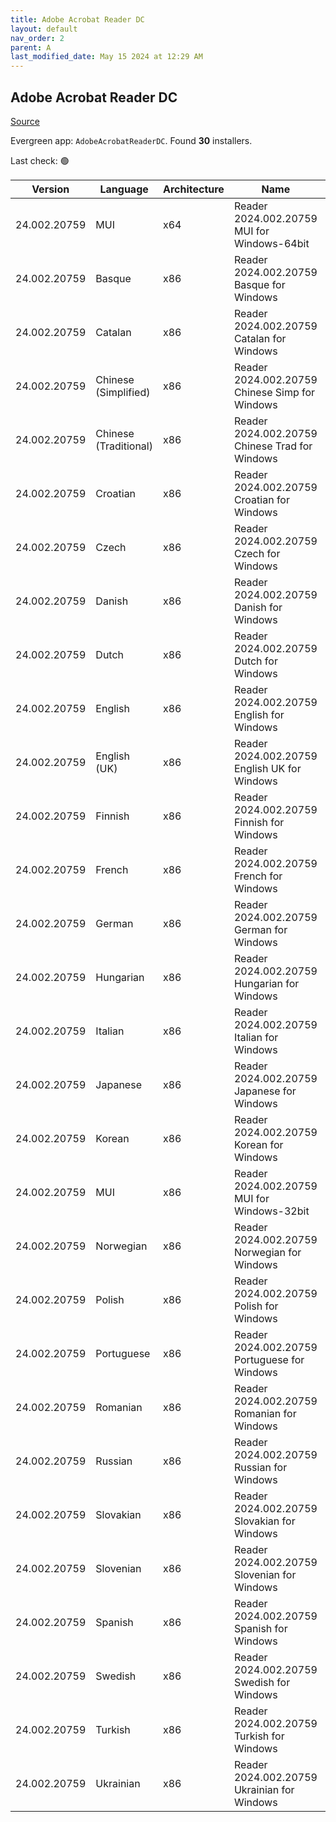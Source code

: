 ```yaml
---
title: Adobe Acrobat Reader DC
layout: default
nav_order: 2
parent: A
last_modified_date: May 15 2024 at 12:29 AM
---
```


## Adobe Acrobat Reader DC

[Source](https://acrobat.adobe.com/us/en/acrobat/pdf-reader.html)

Evergreen app: `AdobeAcrobatReaderDC`. Found **30** installers.

Last check: 🟢

| Version      | Language              | Architecture | Name                                            | URI                                                                                                                                                                                                                |
| ------------ | --------------------- | ------------ | ----------------------------------------------- | ------------------------------------------------------------------------------------------------------------------------------------------------------------------------------------------------------------------ |
| 24.002.20759 | MUI                   | x64          | Reader 2024.002.20759 MUI for Windows-64bit     | [https://ardownload2.adobe.com/pub/adobe/acrobat/win/AcrobatDC/2400220759/AcroRdrDCx642400220759_MUI.exe](https://ardownload2.adobe.com/pub/adobe/acrobat/win/AcrobatDC/2400220759/AcroRdrDCx642400220759_MUI.exe) |
| 24.002.20759 | Basque                | x86          | Reader 2024.002.20759 Basque for Windows        | [https://ardownload2.adobe.com/pub/adobe/reader/win/AcrobatDC/2400220759/AcroRdrDC2400220759_eu_ES.exe](https://ardownload2.adobe.com/pub/adobe/reader/win/AcrobatDC/2400220759/AcroRdrDC2400220759_eu_ES.exe)     |
| 24.002.20759 | Catalan               | x86          | Reader 2024.002.20759 Catalan for Windows       | [https://ardownload2.adobe.com/pub/adobe/reader/win/AcrobatDC/2400220759/AcroRdrDC2400220759_ca_ES.exe](https://ardownload2.adobe.com/pub/adobe/reader/win/AcrobatDC/2400220759/AcroRdrDC2400220759_ca_ES.exe)     |
| 24.002.20759 | Chinese (Simplified)  | x86          | Reader 2024.002.20759 Chinese Simp for  Windows | [https://ardownload2.adobe.com/pub/adobe/reader/win/AcrobatDC/2400220759/AcroRdrDC2400220759_zh_CN.exe](https://ardownload2.adobe.com/pub/adobe/reader/win/AcrobatDC/2400220759/AcroRdrDC2400220759_zh_CN.exe)     |
| 24.002.20759 | Chinese (Traditional) | x86          | Reader 2024.002.20759 Chinese Trad for Windows  | [https://ardownload2.adobe.com/pub/adobe/reader/win/AcrobatDC/2400220759/AcroRdrDC2400220759_zh_TW.exe](https://ardownload2.adobe.com/pub/adobe/reader/win/AcrobatDC/2400220759/AcroRdrDC2400220759_zh_TW.exe)     |
| 24.002.20759 | Croatian              | x86          | Reader 2024.002.20759 Croatian for Windows      | [https://ardownload2.adobe.com/pub/adobe/reader/win/AcrobatDC/2400220759/AcroRdrDC2400220759_hr_HR.exe](https://ardownload2.adobe.com/pub/adobe/reader/win/AcrobatDC/2400220759/AcroRdrDC2400220759_hr_HR.exe)     |
| 24.002.20759 | Czech                 | x86          | Reader 2024.002.20759 Czech for Windows         | [https://ardownload2.adobe.com/pub/adobe/reader/win/AcrobatDC/2400220759/AcroRdrDC2400220759_cs_CZ.exe](https://ardownload2.adobe.com/pub/adobe/reader/win/AcrobatDC/2400220759/AcroRdrDC2400220759_cs_CZ.exe)     |
| 24.002.20759 | Danish                | x86          | Reader 2024.002.20759 Danish for Windows        | [https://ardownload2.adobe.com/pub/adobe/reader/win/AcrobatDC/2400220759/AcroRdrDC2400220759_da_DK.exe](https://ardownload2.adobe.com/pub/adobe/reader/win/AcrobatDC/2400220759/AcroRdrDC2400220759_da_DK.exe)     |
| 24.002.20759 | Dutch                 | x86          | Reader 2024.002.20759 Dutch for Windows         | [https://ardownload2.adobe.com/pub/adobe/reader/win/AcrobatDC/2400220759/AcroRdrDC2400220759_nl_NL.exe](https://ardownload2.adobe.com/pub/adobe/reader/win/AcrobatDC/2400220759/AcroRdrDC2400220759_nl_NL.exe)     |
| 24.002.20759 | English               | x86          | Reader 2024.002.20759 English for Windows       | [https://ardownload2.adobe.com/pub/adobe/reader/win/AcrobatDC/2400220759/AcroRdrDC2400220759_en_US.exe](https://ardownload2.adobe.com/pub/adobe/reader/win/AcrobatDC/2400220759/AcroRdrDC2400220759_en_US.exe)     |
| 24.002.20759 | English (UK)          | x86          | Reader 2024.002.20759 English UK for Windows    | [https://ardownload2.adobe.com/pub/adobe/reader/win/AcrobatDC/2400220759/AcroRdrDC2400220759_en_US.exe](https://ardownload2.adobe.com/pub/adobe/reader/win/AcrobatDC/2400220759/AcroRdrDC2400220759_en_US.exe)     |
| 24.002.20759 | Finnish               | x86          | Reader 2024.002.20759 Finnish for Windows       | [https://ardownload2.adobe.com/pub/adobe/reader/win/AcrobatDC/2400220759/AcroRdrDC2400220759_fi_FI.exe](https://ardownload2.adobe.com/pub/adobe/reader/win/AcrobatDC/2400220759/AcroRdrDC2400220759_fi_FI.exe)     |
| 24.002.20759 | French                | x86          | Reader 2024.002.20759 French for Windows        | [https://ardownload2.adobe.com/pub/adobe/reader/win/AcrobatDC/2400220759/AcroRdrDC2400220759_fr_FR.exe](https://ardownload2.adobe.com/pub/adobe/reader/win/AcrobatDC/2400220759/AcroRdrDC2400220759_fr_FR.exe)     |
| 24.002.20759 | German                | x86          | Reader 2024.002.20759 German for Windows        | [https://ardownload2.adobe.com/pub/adobe/reader/win/AcrobatDC/2400220759/AcroRdrDC2400220759_de_DE.exe](https://ardownload2.adobe.com/pub/adobe/reader/win/AcrobatDC/2400220759/AcroRdrDC2400220759_de_DE.exe)     |
| 24.002.20759 | Hungarian             | x86          | Reader 2024.002.20759 Hungarian for Windows     | [https://ardownload2.adobe.com/pub/adobe/reader/win/AcrobatDC/2400220759/AcroRdrDC2400220759_hu_HU.exe](https://ardownload2.adobe.com/pub/adobe/reader/win/AcrobatDC/2400220759/AcroRdrDC2400220759_hu_HU.exe)     |
| 24.002.20759 | Italian               | x86          | Reader 2024.002.20759 Italian for Windows       | [https://ardownload2.adobe.com/pub/adobe/reader/win/AcrobatDC/2400220759/AcroRdrDC2400220759_it_IT.exe](https://ardownload2.adobe.com/pub/adobe/reader/win/AcrobatDC/2400220759/AcroRdrDC2400220759_it_IT.exe)     |
| 24.002.20759 | Japanese              | x86          | Reader 2024.002.20759 Japanese for Windows      | [https://ardownload2.adobe.com/pub/adobe/reader/win/AcrobatDC/2400220759/AcroRdrDC2400220759_ja_JP.exe](https://ardownload2.adobe.com/pub/adobe/reader/win/AcrobatDC/2400220759/AcroRdrDC2400220759_ja_JP.exe)     |
| 24.002.20759 | Korean                | x86          | Reader 2024.002.20759 Korean for Windows        | [https://ardownload2.adobe.com/pub/adobe/reader/win/AcrobatDC/2400220759/AcroRdrDC2400220759_ko_KR.exe](https://ardownload2.adobe.com/pub/adobe/reader/win/AcrobatDC/2400220759/AcroRdrDC2400220759_ko_KR.exe)     |
| 24.002.20759 | MUI                   | x86          | Reader 2024.002.20759 MUI for Windows-32bit     | [https://ardownload2.adobe.com/pub/adobe/reader/win/AcrobatDC/2400220759/AcroRdrDC2400220759_MUI.exe](https://ardownload2.adobe.com/pub/adobe/reader/win/AcrobatDC/2400220759/AcroRdrDC2400220759_MUI.exe)         |
| 24.002.20759 | Norwegian             | x86          | Reader 2024.002.20759 Norwegian for Windows     | [https://ardownload2.adobe.com/pub/adobe/reader/win/AcrobatDC/2400220759/AcroRdrDC2400220759_nb_NO.exe](https://ardownload2.adobe.com/pub/adobe/reader/win/AcrobatDC/2400220759/AcroRdrDC2400220759_nb_NO.exe)     |
| 24.002.20759 | Polish                | x86          | Reader 2024.002.20759 Polish for Windows        | [https://ardownload2.adobe.com/pub/adobe/reader/win/AcrobatDC/2400220759/AcroRdrDC2400220759_pl_PL.exe](https://ardownload2.adobe.com/pub/adobe/reader/win/AcrobatDC/2400220759/AcroRdrDC2400220759_pl_PL.exe)     |
| 24.002.20759 | Portuguese            | x86          | Reader 2024.002.20759 Portuguese for Windows    | [https://ardownload2.adobe.com/pub/adobe/reader/win/AcrobatDC/2400220759/AcroRdrDC2400220759_pt_BR.exe](https://ardownload2.adobe.com/pub/adobe/reader/win/AcrobatDC/2400220759/AcroRdrDC2400220759_pt_BR.exe)     |
| 24.002.20759 | Romanian              | x86          | Reader 2024.002.20759 Romanian for Windows      | [https://ardownload2.adobe.com/pub/adobe/reader/win/AcrobatDC/2400220759/AcroRdrDC2400220759_ro_RO.exe](https://ardownload2.adobe.com/pub/adobe/reader/win/AcrobatDC/2400220759/AcroRdrDC2400220759_ro_RO.exe)     |
| 24.002.20759 | Russian               | x86          | Reader 2024.002.20759 Russian for Windows       | [https://ardownload2.adobe.com/pub/adobe/reader/win/AcrobatDC/2400220759/AcroRdrDC2400220759_ru_RU.exe](https://ardownload2.adobe.com/pub/adobe/reader/win/AcrobatDC/2400220759/AcroRdrDC2400220759_ru_RU.exe)     |
| 24.002.20759 | Slovakian             | x86          | Reader 2024.002.20759 Slovakian for Windows     | [https://ardownload2.adobe.com/pub/adobe/reader/win/AcrobatDC/2400220759/AcroRdrDC2400220759_sk_SK.exe](https://ardownload2.adobe.com/pub/adobe/reader/win/AcrobatDC/2400220759/AcroRdrDC2400220759_sk_SK.exe)     |
| 24.002.20759 | Slovenian             | x86          | Reader 2024.002.20759 Slovenian for Windows     | [https://ardownload2.adobe.com/pub/adobe/reader/win/AcrobatDC/2400220759/AcroRdrDC2400220759_sl_SI.exe](https://ardownload2.adobe.com/pub/adobe/reader/win/AcrobatDC/2400220759/AcroRdrDC2400220759_sl_SI.exe)     |
| 24.002.20759 | Spanish               | x86          | Reader 2024.002.20759 Spanish for Windows       | [https://ardownload2.adobe.com/pub/adobe/reader/win/AcrobatDC/2400220759/AcroRdrDC2400220759_es_ES.exe](https://ardownload2.adobe.com/pub/adobe/reader/win/AcrobatDC/2400220759/AcroRdrDC2400220759_es_ES.exe)     |
| 24.002.20759 | Swedish               | x86          | Reader 2024.002.20759 Swedish for Windows       | [https://ardownload2.adobe.com/pub/adobe/reader/win/AcrobatDC/2400220759/AcroRdrDC2400220759_sv_SE.exe](https://ardownload2.adobe.com/pub/adobe/reader/win/AcrobatDC/2400220759/AcroRdrDC2400220759_sv_SE.exe)     |
| 24.002.20759 | Turkish               | x86          | Reader 2024.002.20759 Turkish for Windows       | [https://ardownload2.adobe.com/pub/adobe/reader/win/AcrobatDC/2400220759/AcroRdrDC2400220759_tr_TR.exe](https://ardownload2.adobe.com/pub/adobe/reader/win/AcrobatDC/2400220759/AcroRdrDC2400220759_tr_TR.exe)     |
| 24.002.20759 | Ukrainian             | x86          | Reader 2024.002.20759 Ukrainian for Windows     | [https://ardownload2.adobe.com/pub/adobe/reader/win/AcrobatDC/2400220759/AcroRdrDC2400220759_uk_UA.exe](https://ardownload2.adobe.com/pub/adobe/reader/win/AcrobatDC/2400220759/AcroRdrDC2400220759_uk_UA.exe)     |
